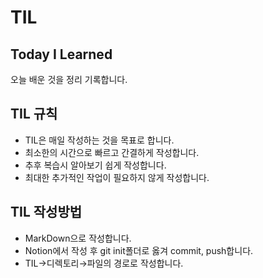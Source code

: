 # TIL
## Today I Learned
오늘 배운 것을 정리 기록합니다.
## TIL 규칙
* TIL은 매일 작성하는 것을 목표로 합니다.
* 최소한의 시간으로 빠르고 간결하게 작성합니다.
* 추후 복습시 알아보기 쉽게 작성합니다.
* 최대한 추가적인 작업이 필요하지 않게 작성합니다.
## TIL 작성방법
* MarkDown으로 작성합니다.
* Notion에서 작성 후 git init폴더로 옳겨 commit, push합니다.
* TIL→디렉토리→파일의 경로로 작성합니다.


